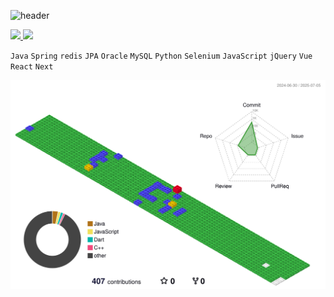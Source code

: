 ![header](https://capsule-render.vercel.app/api?type=waving&color=gradient&height=120&animation=fadeIn&section=footer&text=Hi&fontAlign=70&stroke=000000)

<a href="s">
  <img src="https://github-readme-stats.vercel.app/api/top-langs/?username=AhnDaHoon&exclude_repo=AhnDaHoon.github.io&layout=compact&theme=tokyonight" />
</a>
<a href="s">
  <img src="https://github-readme-stats.vercel.app/api?username=AhnDaHoon&theme=tokyonight&show_icons=true" width="42%" />
</a>

<code>Java</code>
<code>Spring</code>
<code>redis</code>
<code>JPA</code>
<code>Oracle</code>
<code>MySQL</code>
<code>Python</code>
<code>Selenium</code>
<code>JavaScript</code>
<code>jQuery</code>
<code>Vue</code>
<code>React</code>
<code>Next</code>


![](./profile-3d-contrib/profile-gitblock.svg)
